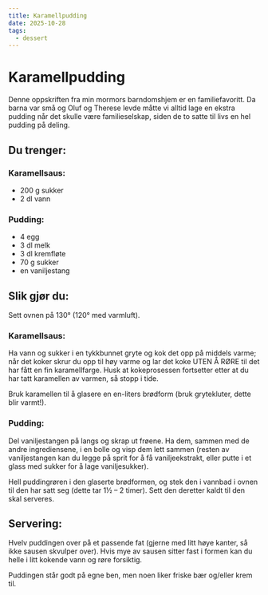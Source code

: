 ```yaml
---
title: Karamellpudding
date: 2025-10-28
tags:
  - dessert
---
```

# Karamellpudding

Denne oppskriften fra min mormors barndomshjem er en familiefavoritt.  Da barna var små og Oluf og Therese levde 
måtte vi alltid lage en ekstra pudding når det skulle være familieselskap, siden de to satte til livs en hel pudding 
på deling.

## Du trenger:

### Karamellsaus:

* 200 g sukker
* 2 dl vann

### Pudding:

* 4 egg
* 3 dl melk
* 3 dl kremfløte
* 70 g sukker
* en vaniljestang

## Slik gjør du:

Sett ovnen på 130&deg; (120&deg; med varmluft).

### Karamellsaus:

Ha vann og sukker i en tykkbunnet gryte og kok det opp på middels varme; når det koker skrur du opp til høy varme og 
lar det koke UTEN Å RØRE til det har fått en fin karamellfarge.  Husk at kokeprosessen fortsetter etter at du har 
tatt karamellen av varmen, så stopp i tide.

Bruk karamellen til å glasere en en-liters brødform (bruk grytekluter, dette blir varmt!).

### Pudding:

Del vaniljestangen på langs og skrap ut frøene.  Ha dem, sammen med de andre ingrediensene, i en bolle og visp dem 
lett sammen (resten av vaniljestangen kan du legge på sprit for å få vaniljeekstrakt, eller putte i et glass med 
sukker for å lage vaniljesukker).

Hell puddingrøren i den glaserte brødformen, og stek den i vannbad i ovnen til den har satt seg (dette tar 1&half; &ndash; 2 timer).  Sett den deretter kaldt til den skal serveres.

## Servering:

Hvelv puddingen over på et passende fat (gjerne med litt høye kanter, så ikke sausen skvulper over).  Hvis mye av 
sausen sitter fast i formen kan du helle i litt kokende vann og røre forsiktig.

Puddingen står godt på egne ben, men noen liker friske bær og/eller krem til.